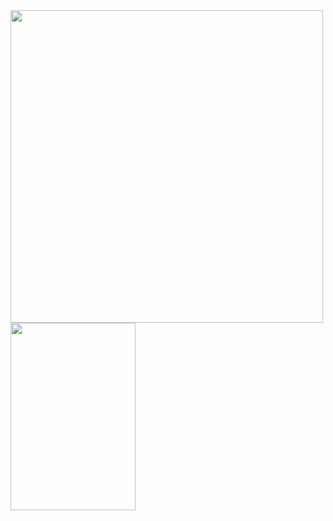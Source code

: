 <!--[![Hits](https://hits.seeyoufarm.com/api/count/incr/badge.svg?url=https%3A%2F%2Fgithub.com%2FSIM-GYUBIN&count_bg=%23767875&title_bg=%23000000&icon=github.svg&icon_color=%23FFFFFF&title=github&edge_flat=false)](https://hits.seeyoufarm.com) -->


<img src="https://github.com/SIM-GYUBIN/SIM-GYUBIN/assets/89975936/46dfc44f-df30-4f3e-af13-1bbf3eeb2209" width="500"/>


<a href="https://github.com/devxb/gitanimals">
  <img src="https://render.gitanimals.org/lines/SIM-GYUBIN?pet-id=603804797485148555" width="200" height="300"/>
</a>


<!--
<details>
  <summary></summary>

  [![Solved.ac프로필](http://mazassumnida.wtf/api/v2/generate_badge?boj=skb0516)](https://solved.ac/skb0516)
</details>
-->

<!-- Party
![Empty](https://github.com/SIM-GYUBIN/SIM-GYUBIN/assets/89975936/d1b6790a-3099-4e20-84e0-ee50c7f2d175)![Empty](https://github.com/SIM-GYUBIN/SIM-GYUBIN/assets/89975936/3cf3b937-1770-4fae-a7e9-c05970a81d65)![pepedj](https://github.com/SIM-GYUBIN/SIM-GYUBIN/assets/89975936/6c1f69d2-60b3-422a-be61-731f450c7faa)

![dogeRight](https://github.com/SIM-GYUBIN/SIM-GYUBIN/assets/89975936/8b57878c-7b9e-4177-aee1-a7d6bd75acd8)![charlie-brown](https://github.com/SIM-GYUBIN/SIM-GYUBIN/assets/89975936/5b3e6ef5-cb7d-4b24-a5ec-a392eafe5626)![dog-dance](https://github.com/SIM-GYUBIN/SIM-GYUBIN/assets/89975936/37f1194b-4ee2-4f47-8593-af794b7c2776)![scoots-pepo](https://github.com/SIM-GYUBIN/SIM-GYUBIN/assets/89975936/77319b0d-1290-462b-85c4-cf749eea4c04)![cool-lit](https://github.com/SIM-GYUBIN/SIM-GYUBIN/assets/89975936/f2516889-1f3f-47c7-9ee1-5f1e0c3bca9f)![spiderman-peterparker](https://github.com/SIM-GYUBIN/SIM-GYUBIN/assets/89975936/d7b442b3-c601-43cc-9820-867c38a2a01b)

![gianbortion-cat](https://github.com/SIM-GYUBIN/SIM-GYUBIN/assets/89975936/af06af8e-7ae7-4762-a526-fbbf2705af49)![patrick-patrick-star](https://github.com/SIM-GYUBIN/SIM-GYUBIN/assets/89975936/28652eaa-30c4-455e-bed9-f21717beb856)![mario-dance](https://github.com/SIM-GYUBIN/SIM-GYUBIN/assets/89975936/b0c0a605-a13c-4a74-9f9c-c9164c7d85f8)![dog-dance (1)](https://github.com/SIM-GYUBIN/SIM-GYUBIN/assets/89975936/6d1737df-f6dc-47de-8efb-c83734bd02a7)![spongebob-spongebob-meme](https://github.com/SIM-GYUBIN/SIM-GYUBIN/assets/89975936/c1510e10-195a-45c5-a322-1c8f0757a105)![buggs-buggy-gifs-skeleton](https://github.com/SIM-GYUBIN/SIM-GYUBIN/assets/89975936/6d75ff34-111a-4fb5-ad26-52316f0d4c38)
-->
